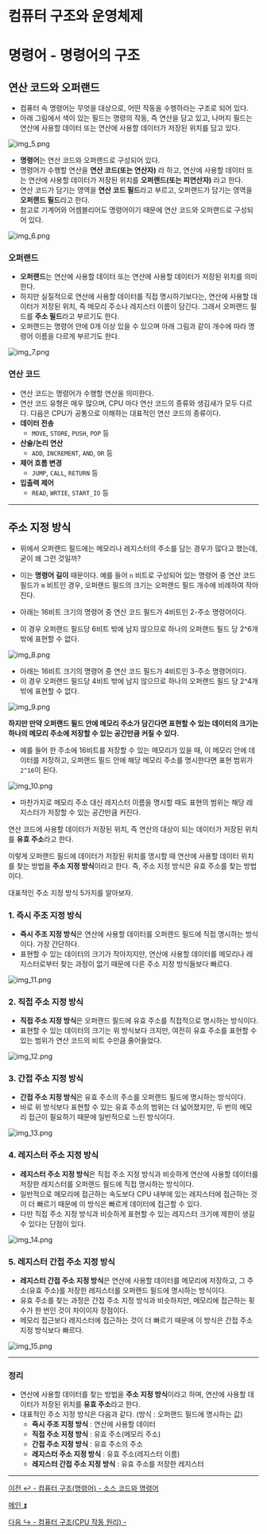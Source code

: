 # 컴퓨터 구조와 운영체제

# 명령어 - 명령어의 구조

## 연산 코드와 오퍼랜드

- 컴퓨터 속 명령어는 무엇을 대상으로, 어떤 작동을 수행하라는 구조로 되어 있다.
- 아래 그림에서 색이 있는 필드는 명령의 작동, 즉 연산을 담고 있고, 나머지 필드는 연산에 사용할 데이터 또는 연산에 사용할 데이터가 저장된 위치를 담고 있다.

![img_5.png](image/img_5.png)

- **명령어**는 연산 코드와 오퍼랜드로 구성되어 있다.
- 명령어가 수행할 연산을 **연산 코드(또는 연산자)** 라 하고, 연산에 사용할 데이터 또는 연산에 사용할 데이터가 저장된 위치를 **오퍼랜드(또는 피연산자)** 라고 한다.
- 연산 코드가 담기는 영역을 **연산 코드 필드**라고 부르고, 오퍼랜드가 담기는 영역을 **오퍼랜드 필드**라고 한다.
- 참고로 기계어와 어셈블리어도 명령어이기 때문에 연산 코드와 오퍼랜드로 구성되어 있다.

![img_6.png](image/img_6.png)

### 오퍼랜드

- **오퍼랜드**는 연산에 사용할 데이터 또는 연산에 사용할 데이터가 저장된 위치를 의미한다.
- 하지만 실질적으로 연산에 사용할 데이터를 직접 명시하기보다는, 연산에 사용할 데이터가 저장된 위치, 즉 메모리 주소나 레지스터 이름이 담긴다. 그래서 오퍼랜드 필드를
    **주소 필드**라고 부르기도 한다.
- 오퍼랜드는 명령어 안에 0개 이상 있을 수 있으며 아래 그림과 같이 개수에 따라 명령어 이름을 다르게 부르기도 한다.

![img_7.png](image/img_7.png)

### 연산 코드

- 연산 코드는 명령어가 수행할 연산을 의미한다.
- 연산 코드 유형은 매우 많으며, CPU 마다 연산 코드의 종류와 생김새가 모두 다르다. 다음은 CPU가 공통으로 이해하는 대표적인 연산 코드의 종류이다.
- **데이터 전송**
  - `MOVE`, `STORE`, `PUSH`, `POP` 등
- **산술/논리 연산**
  - `ADD`, `INCREMENT`, `AND`, `OR` 등
- **제어 흐름 변경**
  - `JUMP`, `CALL`, `RETURN` 등
- **입출력 제어**
  - `READ`, `WRTIE`, `START_IO` 등

---

## 주소 지정 방식

- 위에서 오퍼랜드 필드에는 메모리나 레지스터의 주소를 담는 경우가 많다고 했는데, 굳이 왜 그런 것일까?
- 이는 **명령어 길이** 때문이다. 예를 들어 `n` 비트로 구성되어 있는 명령어 중 연산 코드 필드가 `m` 비트인 경우, 오퍼랜드 필드의 크기는 오퍼랜드 필드 개수에 비례하여 작아진다.


- 아래는 16비트 크기의 명령어 중 연산 코드 필드가 4비트인 2-주소 명령어이다.
- 이 경우 오퍼랜드 필드당 6비트 밖에 남지 않으므로 하나의 오퍼랜드 필드 당 2^6개 밖에 표현할 수 없다.

![img_8.png](image/img_8.png)

- 아래는 16비트 크기의 명령어 중 연산 코드 필드가 4비트인 3-주소 명령어이다.
- 이 경우 오퍼랜드 필드당 4비트 밖에 남지 않으므로 하나의 오퍼랜드 필드 당 2^4개 밖에 표현할 수 없다.

![img_9.png](image/img_9.png)

**하지만 만약 오퍼랜드 필드 안에 메모리 주소가 담긴다면 표현할 수 있는 데이터의 크기는 하나의 메모리 주소에 저장할 수 있는 공간만큼 커질 수 있다.**

- 예를 들어 한 주소에 16비트를 저장할 수 있는 메모리가 있을 때, 이 메모리 안에 데이터를 저장하고, 오퍼랜드 필드 안에 해당 메모리 주소를 명시한다면
    표현 범위가 `2^16`이 된다.

![img_10.png](image/img_10.png)

- 마찬가지로 메모리 주소 대신 레지스터 이름을 명시할 때도 표현의 범위는 해당 레지스터가 저장할 수 있는 공간만큼 커진다.

연산 코드에 사용할 데이터가 저장된 위치, 즉 연산의 대상이 되는 데이터가 저장된 위치를 **유효 주소**라고 한다.

이렇게 오퍼랜드 필드에 데이터가 저장된 위치를 명시할 때 연산에 사용할 데이터 위치를 찾는 방법을 **주소 지정 방식**이라고 한다. 즉, 주소 지정 방식은 유효 주소를 찾는 방법이다.

대표적인 주소 지정 방식 5가지를 알아보자.

### 1. 즉시 주조 지정 방식

- **즉시 주조 지정 방식**은 연산에 사용할 데이터를 오퍼랜드 필드에 직접 명시하는 방식이다. 가장 간단하다.
- 표현할 수 있는 데이터의 크기가 작아지지만, 연산에 사용할 데이터를 메모리나 레지스터로부터 찾는 과정이 없기 때문에 다른 주소 지정 방식들보다 빠르다.

![img_11.png](image/img_11.png)

### 2. 직접 주소 지정 방식

- **직접 주소 지정 방식**은 오퍼랜드 필드에 유효 주소를 직접적으로 명시하는 방식이다.
- 표현할 수 있는 데이터의 크기는 위 방식보다 크지만, 여전히 유효 주소를 표현할 수 있는 범위가 연산 코드의 비트 수만큼 줄어들었다.

![img_12.png](image/img_12.png)

### 3. 간접 주소 지정 방식

- **간접 주소 지정 방식**은 유효 주소의 주소를 오퍼랜드 필드에 명시하는 방식이다.
- 바로 위 방식보다 표현할 수 있는 유효 주소의 범위는 더 넓어졌지만, 두 번의 메모리 접근이 필요하기 때문에 일반적으로 느린 방식이다.

![img_13.png](image/img_13.png)

### 4. 레지스터 주소 지정 방식

- **레지스터 주소 지정 방식**은 직접 주소 지정 방식과 비슷하게 연산에 사용할 데이터를 저장한 레지스터를 오퍼랜드 필드에 직접 명시하는 방식이다.
- 일반적으로 메모리에 접근하는 속도보다 CPU 내부에 있는 레지스터에 접근하는 것이 더 빠르기 때문에 이 방식은 빠르게 데이터에 접근할 수 있다.
- 다만 직접 주소 지정 방식과 비슷하게 표현할 수 있는 레지스터 크기에 제한이 생길 수 있다는 단점이 있다.

![img_14.png](image/img_14.png)

### 5. 레지스터 간접 주소 지정 방식

- **레지스터 간접 주소 지정 방식**은 연산에 사용할 데이터를 메모리에 저장하고, 그 주소(유효 주소)를 저장한 레지스터를 오퍼랜드 필드에 명시하는 방식이다.
- 유효 주소를 찾는 과정은 간접 주소 지정 방식과 비슷하지만, 메모리에 접근하는 횟수가 한 번인 것이 차이이자 장점이다.
- 메모리 접근보다 레지스터에 접근하는 것이 더 빠르기 때문에 이 방식은 간접 주소 지정 방식보다 빠르다.

![img_15.png](image/img_15.png)

---

### 정리

- 연산에 사용할 데이터를 찾는 방법을 **주소 지정 방식**이라고 하며, 연산에 사용할 데이터가 저장된 위치를 **유효 주소**라고 한다.
- 대표적인 주소 지정 방식은 다음과 같다. (방식 : 오퍼랜드 필드에 명시하는 값)
  - **즉시 주조 지정 방식** : 연산에 사용할 데이터
  - **직접 주소 지정 방식** : 유효 주소(메모리 주소)
  - **간접 주소 지정 방식** : 유효 주소의 주소
  - **레지스터 주소 지정 방식** : 유효 주소(레지스터 이름)
  - **레지스터 간접 주소 지정 방식** : 유효 주소를 저장한 레지스터

---

[이전 ↩️ - 컴퓨터 구조(명령어) - 소스 코드와 명령어](https://github.com/genesis12345678/TIL/blob/main/cs/command/SourceCode.md)

[메인 ⏫](https://github.com/genesis12345678/TIL/blob/main/cs/Main.md)

[다음 ↪️ - 컴퓨터 구조(CPU 작동 원리) - ]()